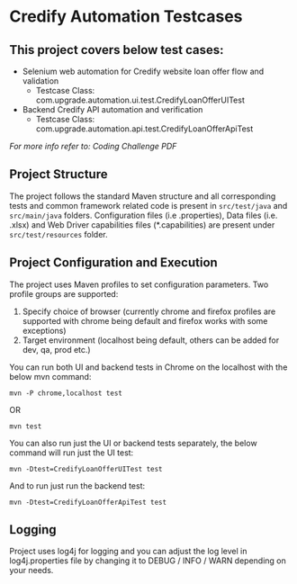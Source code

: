 # Credify Automation Testcases 

## This project covers below test cases: 
* Selenium web automation for Credify website loan offer flow and validation       
  - Testcase Class: com.upgrade.automation.ui.test.CredifyLoanOfferUITest
* Backend Credify API automation and verification
  - Testcase Class: com.upgrade.automation.api.test.CredifyLoanOfferApiTest 

*For more info refer to: Coding Challenge PDF*
  
Project Structure
-----------------------------------

The project follows the standard Maven structure and all corresponding tests and common framework related code is present in `src/test/java` and  `src/main/java` folders. Configuration files (i.e .properties), Data files (i.e. .xlsx) and Web Driver capabilities files (*.capabilities) are present under `src/test/resources` folder.

Project Configuration and Execution
------------------------------------
The project uses Maven profiles to set configuration parameters. 
Two profile groups are supported: 
1) Specify choice of browser (currently chrome and firefox profiles are supported with chrome being default and firefox works with some exceptions)  
2) Target environment (localhost being default, others can be added for dev, qa, prod etc.)

You can run both UI and backend tests in Chrome on the localhost with the below mvn command:

```
mvn -P chrome,localhost test
```
OR
```
mvn test
```

You can also run just the UI or backend tests separately, the below command will run just the UI test: 

```
mvn -Dtest=CredifyLoanOfferUITest test
```

And to run just run the backend test: 

```
mvn -Dtest=CredifyLoanOfferApiTest test
```

Logging
-------

Project uses log4j for logging and you can adjust the log level in log4j.properties file by changing it to DEBUG / INFO / WARN depending on your needs.
